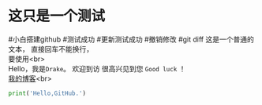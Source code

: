﻿# 这只是一个测试
#小白搭建github
#测试成功
#更新测试成功
#撤销修改
#git diff
这是一个普通的文本，
直接回车不能换行，<br>
要使用\<br><br>
		Hello，我是`Drake`。
		欢迎到访
		很高兴见到您
		`Good luck` ！	<br>
[我的博客](http://www.baidu.com "www.baidu.com")<br>
```python
print('Hello,GitHub.')
```
